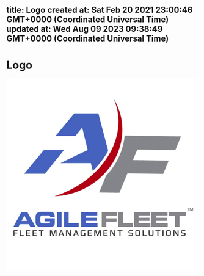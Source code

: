
title: Logo
created at: Sat Feb 20 2021 23:00:46 GMT+0000 (Coordinated Universal Time)
updated at: Wed Aug 09 2023 09:38:49 GMT+0000 (Coordinated Universal Time)
---

# Logo

![image.png](media_Logo/BITKtL7bHP-image.png)

          